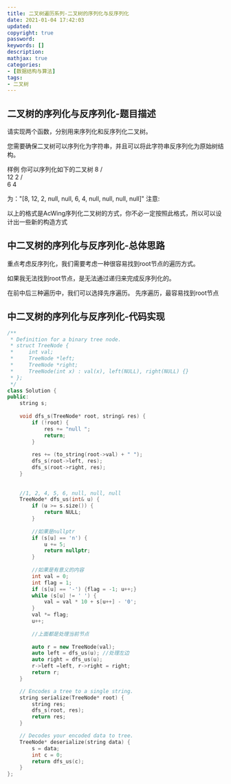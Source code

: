 ```yaml
---
title: 二叉树遍历系列-二叉树的序列化与反序列化
date: 2021-01-04 17:42:03
updated:
copyright: true
password:
keywords: []
description: 
mathjax: true
categories:
- [数据结构与算法]
tags: 
- 二叉树
---
```


## 二叉树的序列化与反序列化-题目描述

请实现两个函数，分别用来序列化和反序列化二叉树。

您需要确保二叉树可以序列化为字符串，并且可以将此字符串反序列化为原始树结构。

样例
你可以序列化如下的二叉树
    8
   / \
  12  2
     / \
    6   4

为："[8, 12, 2, null, null, 6, 4, null, null, null, null]"
注意:

以上的格式是AcWing序列化二叉树的方式，你不必一定按照此格式，所以可以设计出一些新的构造方式

## 中二叉树的序列化与反序列化-总体思路

重点考虑反序列化，我们需要考虑一种很容易找到root节点的遍历方式。

如果我无法找到root节点，是无法通过递归来完成反序列化的。

在前中后三种遍历中，我们可以选择先序遍历。 先序遍历，最容易找到root节点

## 中二叉树的序列化与反序列化-代码实现

```cpp
/**
 * Definition for a binary tree node.
 * struct TreeNode {
 *     int val;
 *     TreeNode *left;
 *     TreeNode *right;
 *     TreeNode(int x) : val(x), left(NULL), right(NULL) {}
 * };
 */
class Solution {
public:
    string s;
    
    void dfs_s(TreeNode* root, string& res) {
        if (!root) {
            res += "null ";
            return;
        }
        
        res += (to_string(root->val) + " ");
        dfs_s(root->left, res);
        dfs_s(root->right, res);
    }
    
    
    //1, 2, 4, 5, 6, null, null, null
    TreeNode* dfs_us(int& u) {
        if (u >= s.size()) {
            return NULL;
        }
        
        //如果是nullptr
        if (s[u] == 'n') {
            u += 5;
            return nullptr;
        }
        
        //如果是有意义的内容
        int val = 0;
        int flag = 1;
        if (s[u] == '-') {flag = -1; u++;}
        while (s[u] != ' ') {
            val = val * 10 + s[u++] - '0';
        }
        val *= flag;
        u++;
        
        //上面都是处理当前节点
        
        auto r = new TreeNode(val);
        auto left = dfs_us(u); //处理左边
        auto right = dfs_us(u);
        r->left =left, r->right = right;
        return r;
    }

    // Encodes a tree to a single string.
    string serialize(TreeNode* root) {
        string res;
        dfs_s(root, res);
        return res;
    }

    // Decodes your encoded data to tree.
    TreeNode* deserialize(string data) {
        s = data;
        int c = 0;
        return dfs_us(c);
    }
};
```
